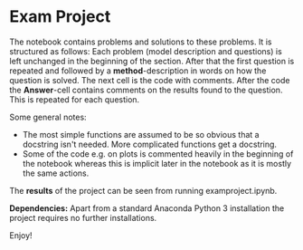 # Exam Project

The notebook contains problems and solutions to these problems. It is structured as follows: 
Each problem (model description and questions) is left unchanged in the beginning of the section. After that the first question is repeated and followed by a **method**-description in words on how the question is solved. The next cell is the code with comments. After the code the **Answer**-cell contains comments on the results found to the question. This is repeated for each question.

Some general notes:
- The most simple functions are assumed to be so obvious that a docstring isn't needed. More complicated functions get a docstring.
- Some of the code e.g. on plots is commented heavily in the beginning of the notebook whereas this is implicit later in the notebook as it is mostly the same actions.

The **results** of the project can be seen from running examproject.ipynb.

**Dependencies:** Apart from a standard Anaconda Python 3 installation the project requires no further installations.

Enjoy!